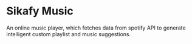 # Sikafy Music
An online music player, which fetches data from spotify API to generate intelligent custom playlist and music suggestions.
